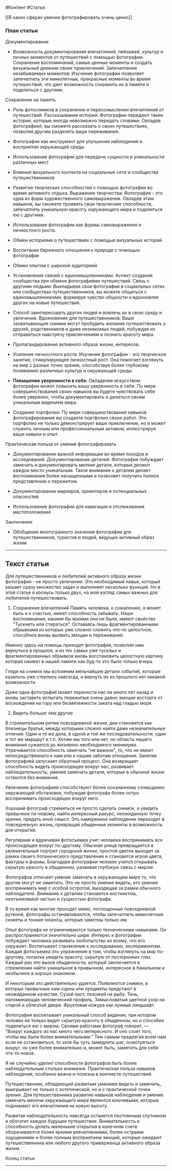 #Контент #Статья

[[В каких сферах умение фотографировать очень ценно]]

### План статьи

Документирование
- Возможность документирования впечатлений, пейзажей, культур и личных моментов от путешествий с помощью фотографии. Сохранение воспоминаний, самые ценные моменты и создать визуальный дневник своих приключений. Запечатление незабываемых моментов: Изучение фотографии позволяет запечатлеть эти мимолетные, прекрасные моменты во время путешествий, что дает возможность сохранить их в памяти и поделиться с другими.

Сохранение на память
- Роль фотоснимков в сохранении и переосмыслении впечатлений от путешествий. Рассказывание историй: Фотографии передают такие истории, которые иногда невозможно передать словами. Овладев фотографией, вы сможете рассказать о своих путешествиях, позволяя другим разделить ваши переживания.

- Фотография как инструмент для улучшения наблюдения и восприятия окружающей среды

- Использование фотографии для передачи сущности и уникальности различных мест
- Влияние визуального контента на социальные сети и сообщества путешественников
- Развитие творческих способностей с помощью фотографии во время активного отдыха. Выражение творчества: Фотография - это одна из форм художественного самовыражения. Овладев этим навыком, вы сможете проявить свои творческие способности, запечатлеть уникальную красоту окружающего мира и поделиться ею с другими.

- Использование фотографии как формы самовыражения и личностного роста. 
- Обмен историями о путешествиях с помощью визуальных историй
- Воспитание бережного отношения к природе с помощью фотографии
- Обмен опытом с широкой аудиторией
- Установление связей с единомышленниками. Аспект создания сообщества при обмене фотографиями путешествий. Связь с другими людьми: Выкладывая свои фотографии в социальных сетях или сообществах путешественников, вы можете общаться с единомышленниками, формируя чувство общности и вдохновляя других на новые путешествия.

- Способ заинтересовать других людей и вовлечь их в свою среду и увлечение. Вдохновение для путешественников: Ваши захватывающие снимки могут пробудить желание путешествовать у друзей, родственников и даже незнакомых людей, побуждая их отправиться навстречу приключениям и познать красоту мира.

- Пропагандирование активного образа жизни, интересов.
- Усиление личностного роста: Изучение фотографии - это творческое занятие, стимулирующее личностный рост. Она помогает взглянуть на мир с разных точек зрения, способствуя более глубокому пониманию различных культур и окружающей среды.
- **Повышение уверенности в себе:** Овладение искусством фотографии может повысить вашу уверенность в себе. По мере совершенствования своих навыков вы будете чувствовать себя более уверенно, чтобы документировать и делиться своим уникальным видением мира.
- Создание портфолио: По мере совершенствования навыков фотографирования вы создаете портфолио своих работ. Это портфолио не только демонстрирует ваши приключения, но и может служить личным или профессиональным активом, иллюстрируя ваши навыки и опыт.

Практическая польза от умения фотографировать
- Документирование важной информации во время походов и исследований. Документирование деталей: Фотография побуждает замечать и документировать мелкие детали, которые делают каждое место уникальным. Такое внимание к деталям делает воспоминания более насыщенными и позволяет получить полное представление о пережитом.

- Документирование маркеров, ориентиров и потенциальных опасностей
- Использование фотографии для навигации и отслеживания местоположения


Заключение
- Обобщение многогранного значения фотографии для путешественников, туристов и людей, ведущих активный образ жизни

______________
## Текст статьи

Для путешественников и любителей активного образа жизни фотография - не просто увлечение. 
Это необходимый навык, который решает сразу множество задач и выполняет несколько функций.
Но в этой статье я коснусь только двух, на мой взгляд самых важных для любителей путешествовать.


1. Сохранение впечатлений
Память человека, к сожалению, а может быть и к счастью, имеет способность забывать. 
Наши воспоминания, какими бы яркими они ни были, имеют свойство "Тускнеть или стираться".
Оставаясь лишь фрагментированными обрывками из которых уже сложно сложить что-то целостное, способное вновь вызвать эмоции и переживания.

Именно здесь на помощь приходит фотография, позволяя нам вернуться в прошлое, 
и из тех самых уже тусклых и фрагментированных обрывков вновь восстановить целостную картину которая оживет в нашей памяти как буд-то это было только вчера.

Глядя на снимок мы вспомним мельчайшие детали событий, которые казалось уже стерлись навсегда, и вернуть их из прошлого нет никакой возможности. 

Даже одна фотография может перенести нас на много лет назад и вновь заставить испытать пережитые очень давно эмоции восторга от восхождения на гору или безмятежности заката над гладью моря.  


2. Видеть больше чем другие

В стремительном ритме повседневной жизни, дни становятся как близнецы братья, между которыми сложно найти даже незначительные отличия. Одни и те же дела, в одной и той же последовательности, один и тот же маршрут и т.п.
Хотим мы того или нет, но область нашего внимания сужается до жизненно необходимого минимума.
Утрачивается способность  замечать "не важное", то, что не имеет непосредственного к нам или к нашим заботам отношения.
Занятие фотографией запускает обратный процесс.
Она возвращает способность видеть происходящее вокруг нас, развивает наблюдательность, умение замечать детали, которые в обычной жизни остаются без внимания.

Увлечение фотографией способствуют более осознанному созерцанию окружающей обстановки, побуждая фотографа более остро воспринимать происходящее вокруг него.

Хороший фотограф стремиться не просто сделать снимок, а увидеть привычное по-новому, найти интересный ракурс, неожиданную точку зрения, придать иной смысл. Это намеренное наблюдение переходит в повседневную жизнь, превращая обыденные моменты в возможность для открытий.

Регулярная и вдумчивая фотосъемка учит человека воспринимать все происходящее вокруг по-другому. Обычная улица превращается в увлекательный портрет городской жизни, простой цветок выходит за рамки своего ботанического представления и становится игрой цвета, фактуры и формы. Благодаря фотографии человек учится открывать скрытую красоту в обыденном, развивая глубокую связь с миром.

Фотографов отличает умение замечать в окружающем мире то, что другие могут не заметить. Это не просто умение видеть, это умение воспринимать мир с особой остротой, выходящей за рамки обычного наблюдателя. 
Внимание к деталям становится инстинктом, неотъемлемой частью и сущностью фотографа.

В то время как многие проходят мимо, поглощенные повседневной рутиной, фотографы останавливаются, чтобы запечатлеть мимолетные сюжеты и тонкие нюансы, которые заметны только им.

Опыт фотографа не ограничиваются только техническими навыками.
Он распространяются значительно шире. Интерес к фотографии побуждает человека развивать любопытство ко всему, что его окружает. Воспитывает стремление к исследованию, экспериментам.
Каждая фотосъемка это упражнение в том, чтобы взглянуть на мир по-другому, попытка увидеть красоту, скрытую от посторонних глаз. 
Каждый раз это вызов обыденности, который заключается в стремлении найти уникальное в привычном, интересное в банальном и необычное в хорошо знакомом.

И некоторым это действительно удается. Появляются снимки, в которых привычные нам сцены или предметы предстают в неожиданном качестве.
Сухой лист, похожий на рыбу. Тень, напоминающая человеческий профиль. Замысловатый цветной узор на старой и облезлой двери. Фруктовая кожура как лунный ландшафт.

Фотография воспитывает уникальный способ видения, при котором человек не только видит скрытую красоту в обыденном, но и способен поделиться ею с миром. 
Своими работами фотограф говорит, — "Вокруг каждого из нас много чего интересного. И оно стоит того, чтобы мы были более внимательными."
Тем самым предлагая всем нам если не остановиться, то хотя бы чуть замедлить шаг, осмотреться вокруг, но уже более внимательно и, может быть, заметить для себя что-то новое.

Я не случайно уделил способности фотографов быть более наблюдательным столько внимания.
Практическая польза навыков наблюдения, особенно важна и полезна в контексте путешествий.

Путешественник, обладающий развитым умением видеть и замечать, выигрывает не только с эстетической, но и с практической точки зрения.
Для путешественника развитие навыков наблюдения и умение замечать мелочи окружающего мира являются ключевыми, которые поднимают его впечатления на новую высоту. 

Развитая наблюдательность навсегда останется постоянным спутником и обогатит каждое будущее путешествие. 
Внимательность и способность делать маленькие открытия в конечном счете оборачиваются более яркими впечатлениями, более острыми ощущениями и более полным восприятием эмоций, которые ожидают путешественника или любого другого приверженца активного образа жизни.

Конец статьи
_______________
